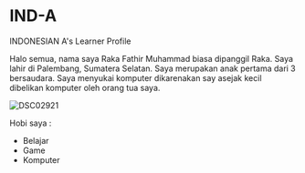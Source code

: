 # IND-A
INDONESIAN A's Learner Profile

Halo semua, nama saya Raka Fathir Muhammad biasa dipanggil Raka. Saya lahir di Palembang, Sumatera Selatan. Saya merupakan anak pertama dari 3 bersaudara. Saya menyukai komputer dikarenakan say asejak kecil dibelikan komputer oleh orang tua saya.

![DSC02921](https://github.com/LupusWhiteFox/IND-A-/assets/89017064/d0afc875-ebdf-448a-a14e-3447fd0a5523)

Hobi saya :
- Belajar
- Game
- Komputer
